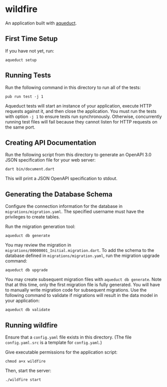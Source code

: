 # wildfire

An application built with [aqueduct](https://github.com/stablekernel/aqueduct).

## First Time Setup

If you have not yet, run:

```
aqueduct setup
```

## Running Tests

Run the following command in this directory to run all of the tests:

```
pub run test -j 1
```

Aqueduct tests will start an instance of your application, execute HTTP requests against it, and then close the application. You must run the tests with option `-j 1` to ensure tests run synchronously. Otherwise, concurrently running test files will fail because they cannot listen for HTTP requests on the same port.

## Creating API Documentation

Run the following script from this directory to generate an OpenAPI 3.0 JSON specification file for your web server:

```
dart bin/document.dart
```

This will print a JSON OpenAPI specification to stdout.

## Generating the Database Schema

Configure the connection information for the database in `migrations/migration.yaml`. The specified username must have the privileges to create tables.

Run the migration generation tool:

```
aqueduct db generate
```

You may review the migration in `migrations/00000001_Initial.migration.dart`. To add the schema to the database defined in `migrations/migration.yaml`, run the migration upgrade command:

```
aqueduct db upgrade
```

You may create subsequent migration files with `aqueduct db generate`. Note that at this time, only the first migration file is fully generated. You will have to manually write migration code for subsequent migrations. Use the following command to validate if migrations will result in the data model in your application:

```
aqueduct db validate
```

## Running wildfire

Ensure that a `config.yaml` file exists in this directory. (The file `config.yaml.src` is a template for `config.yaml`.)

Give executable permissions for the application script:

```
chmod a+x wildfire
```

Then, start the server:

```
./wildfire start
```
